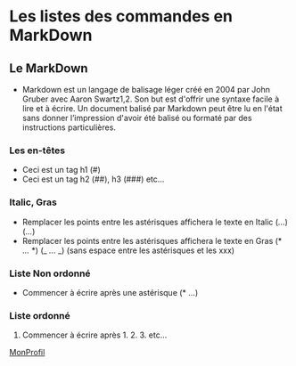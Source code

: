 # Les listes des commandes en MarkDown

## Le MarkDown
* Markdown est un langage de balisage léger créé en 2004 par John Gruber avec Aaron Swartz1,2. Son but est d'offrir une syntaxe facile à lire et à écrire. Un document balisé par Markdown peut être lu en l'état sans donner l’impression d'avoir été balisé ou formaté par des instructions particulières.
### Les en-têtes
* Ceci est un tag h1 (#)
* Ceci est un tag h2 (##), h3 (###) etc...

### Italic, Gras
* Remplacer les points entre les astérisques affichera le texte en Italic (*...*) (_..._)
* Remplacer les points entre les astérisques affichera le texte en Gras (* *...* *) (_ _..._ _) (sans espace entre les astérisques et les xxx)

### Liste Non ordonné
* Commencer à écrire après une astérisque (* ...)
### Liste ordonné
1. Commencer à écrire après 1. 2. 3. etc...

[MonProfil](https://github.com/memo097)
